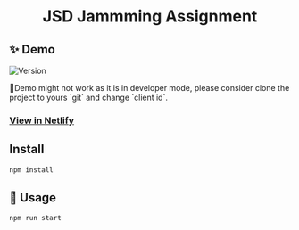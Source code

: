 <h1 align="center">JSD Jammming Assignment</h1>

## ✨ Demo

<p>
  <img alt="Version" src="https://img.shields.io/badge/version-0.1.0-blue.svg?cacheSeconds=2592000" />
</p>
📍Demo might not work as it is in developer mode, please consider clone the project to yours `git` and change `client id`. 

### [View in Netlify](https://belljamming.netlify.app/)

## Install

```sh
npm install
```

## 🚀 Usage

```sh
npm run start
```
